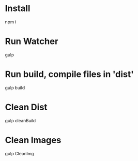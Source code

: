 # Install 
npm i
# Run Watcher
gulp
# Run build, compile files in 'dist'
gulp build
# Clean Dist 
gulp cleanBuild
# Clean Images
gulp CleanImg


